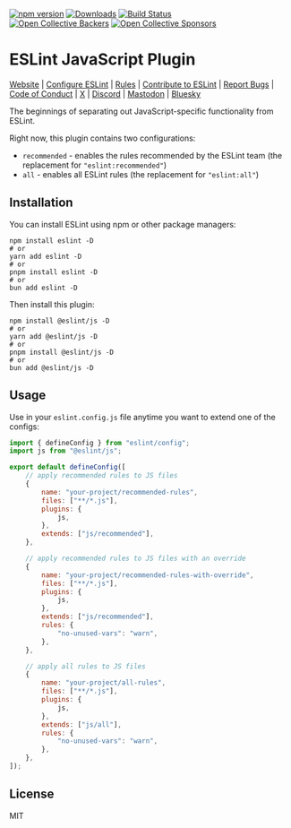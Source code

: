 [![npm version](https://img.shields.io/npm/v/@eslint/js.svg)](https://www.npmjs.com/package/@eslint/js)
[![Downloads](https://img.shields.io/npm/dm/@eslint/js.svg)](https://www.npmjs.com/package/@eslint/js)
[![Build Status](https://github.com/eslint/eslint/workflows/CI/badge.svg)](https://github.com/eslint/eslint/actions)
<br>
[![Open Collective Backers](https://img.shields.io/opencollective/backers/eslint)](https://opencollective.com/eslint)
[![Open Collective Sponsors](https://img.shields.io/opencollective/sponsors/eslint)](https://opencollective.com/eslint)

# ESLint JavaScript Plugin

[Website](https://eslint.org) |
[Configure ESLint](https://eslint.org/docs/latest/use/configure) |
[Rules](https://eslint.org/docs/rules/) |
[Contribute to ESLint](https://eslint.org/docs/latest/contribute) |
[Report Bugs](https://eslint.org/docs/latest/contribute/report-bugs) |
[Code of Conduct](https://eslint.org/conduct) |
[X](https://x.com/geteslint) |
[Discord](https://eslint.org/chat) |
[Mastodon](https://fosstodon.org/@eslint) |
[Bluesky](https://bsky.app/profile/eslint.org)

The beginnings of separating out JavaScript-specific functionality from ESLint.

Right now, this plugin contains two configurations:

- `recommended` - enables the rules recommended by the ESLint team (the replacement for `"eslint:recommended"`)
- `all` - enables all ESLint rules (the replacement for `"eslint:all"`)

## Installation

You can install ESLint using npm or other package managers:

```shell
npm install eslint -D
# or
yarn add eslint -D
# or
pnpm install eslint -D
# or
bun add eslint -D
```

Then install this plugin:

```shell
npm install @eslint/js -D
# or
yarn add @eslint/js -D
# or
pnpm install @eslint/js -D
# or
bun add @eslint/js -D
```

## Usage

Use in your `eslint.config.js` file anytime you want to extend one of the configs:

```js
import { defineConfig } from "eslint/config";
import js from "@eslint/js";

export default defineConfig([
	// apply recommended rules to JS files
	{
		name: "your-project/recommended-rules",
		files: ["**/*.js"],
		plugins: {
			js,
		},
		extends: ["js/recommended"],
	},

	// apply recommended rules to JS files with an override
	{
		name: "your-project/recommended-rules-with-override",
		files: ["**/*.js"],
		plugins: {
			js,
		},
		extends: ["js/recommended"],
		rules: {
			"no-unused-vars": "warn",
		},
	},

	// apply all rules to JS files
	{
		name: "your-project/all-rules",
		files: ["**/*.js"],
		plugins: {
			js,
		},
		extends: ["js/all"],
		rules: {
			"no-unused-vars": "warn",
		},
	},
]);
```

## License

MIT
